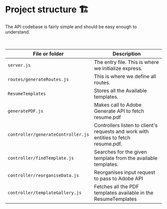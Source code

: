 # Project structure 🏗

The API codebase is fairly simple and should be easy enough to understand.

<br>

| File or folder                       | Description                                                                                                                                                                                                                 |
| ------------------------------------ | --------------------------------------------------------------------------------------------------------------------------------------------------------------------------------------------------------------------------- |
| `server.js`                          | The entry file. This is where we initialize express.                                                                                                                                                                        |
| `routes/generateRoutes.js`           | This is where we define all routes.                                                                                                                                                                                         |
| `ResumeTemplates`                    | Stores all the Available templates.                                                                                                                                                                                         |
| `generatePDF.js`                     | Makes call to Adobe Generate API to fetch resume.pdf                                                                                                                                                                        |
| `controller/generateController.js`   | Controllers listen to client's requests and work with entities to fetch resume.pdf.                                                                                                                                         |
| `controller/findTemplate.js`         | Searches for the given template from the available templates.                                                                                                                                                               |
| `controller/reorganiseData.js`       | Reorganises input request to pass to Adobe API                                                                                                                                                                              |
| `controller/templateGallery.js`      | Fetches all the PDF templates available in the ResumeTemplates                                                                                                                                                              |
